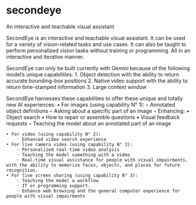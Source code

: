 # secondeye
An interactive and teachable visual assistant

SecondEye is an interactive and teachable visual assistant. It can be used for a variety of vision-related tasks and use cases. It can also be taught to perform personalized vision tasks without training or programming. All in an interactive and iterative manner.

SecondEye can only be built currently with Gemini because of the following model’s unique capabilities:
    1. Object detection with the ability to return accurate bounding-box positions
    2. Native video support with the ability to return time-stamped information
    3. Large context window

SecondEye harnesses these capabilities to offer these unique and totally new AI experiences:
    • For images (using capability N° 1):
        ◦ Annotated object definitions
        ◦ Asking about a specific part of an image
        ◦ Enhancing:
            ▪ Object search
            ▪ How to repair or assemble questions
            ▪ Visual feedback requests
        ◦ Teaching the model about an annotated part of an image

    • For video (using capability N° 2):
        ◦ Enhanced video search experience
    • For live camera video (using capability N° 3):
        ◦ Personalized real-time video analysis
        ◦ Teaching the model something with a video
        ◦ Real-time visual assistance for people with visual impairments, with the ability to memorize faces, objects, and places for future recognition.
    • For live screen sharing (using capability N° 3):
        ◦ Teaching the model a workflow
        ◦ IT or programming support.
        ◦ Enhance web browsing and the general computer experience for people with visual impairments
